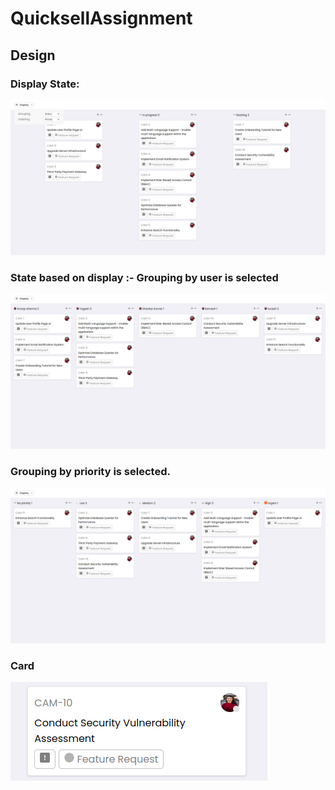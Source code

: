 # QuicksellAssignment

## Design

### Display State:

![Display state](image.png)

### State based on display :- Grouping by user is selected

![Grouping by user](image-1.png)

### Grouping by priority is selected.

![Grouping by priority](image-2.png)

### Card

![Card](image-3.png)
